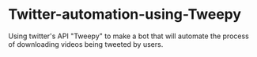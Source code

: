 # Twitter-automation-using-Tweepy
Using twitter's API "Tweepy" to make a bot that will automate the process of downloading videos being tweeted by users.
